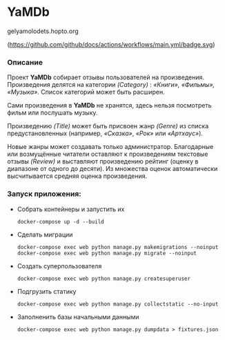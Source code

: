# YaMDb
gelyamolodets.hopto.org

(https://github.com/github/docs/actions/workflows/main.yml/badge.svg)


### Описание
Проект **YaMDb** собирает отзывы пользователей на произведения. 
Произведения делятся на категории _(Category)_ : _«Книги», «Фильмы», «Музыка»_. Список категорий может быть расширен.

Сами произведения в **YaMDb** не хранятся, здесь нельзя посмотреть фильм или послушать музыку. 

Произведению _(Title)_ может быть присвоен жанр _(Genre)_ из списка предустановленных (например, _«Сказка»_, _«Рок»_ или _«Артхаус»_). 

Новые жанры может создавать только администратор. Благодарные или возмущённые читатели оставляют к произведениям текстовые отзывы _(Review)_ и выставляют произведению рейтинг (оценку в диапазоне от одного до десяти). Из множества оценок автоматически высчитывается средняя оценка произведения.

### Запуск приложения:
* Собрать контейнеры и запустить их
  ```
  docker-compose up -d --build
  ```
* Сделать миграции
  ```
  docker-compose exec web python manage.py makemigrations --noinput
  docker-compose exec web python manage.py migrate --noinput
  ```
* Создать суперпользователя
  ```
  docker-compose exec web python manage.py createsuperuser
  ```
* Подгрузить статику
  ```
  docker-compose exec web python manage.py collectstatic --no-input
  ```
* Заполненить базы начальными данными
  ```
  docker-compose exec web python manage.py dumpdata > fixtures.json
  ```




